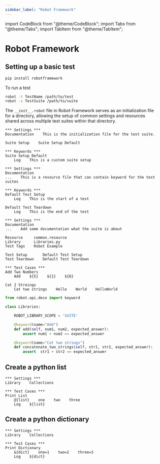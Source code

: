 ```yaml
---
sidebar_label: "Robot Framework"
---
```


import CodeBlock from "@theme/CodeBlock";
import Tabs from "@theme/Tabs";
import TabItem from "@theme/TabItem";

# Robot Framework

## Setting up a basic test

```bash
pip install robotframework
```

To run a test

```bash
robot -t TestName /path/to/test
robot -s TestSuite /path/to/suite
```

<Tabs>
<TabItem value="__init__.py">

The `__init__.robot` file in Robot Framework serves as an initialization file for a directory, allowing the setup of common settings and resources shared across multiple test suites within that directory.

```robotframework
*** Settings ***
Documentation    This is the initialization file for the test suite.

Suite Setup    Suite Setup Default

*** Keywords ***
Suite Setup Default
    Log    This is a custom suite setup
```

</TabItem>
<TabItem value="common.resource">

```robotframework
*** Settings ***
Documentation
...    This is a resource file that can contain keyword for the test suites

*** Keywords ***
Default Test Setup
    Log    This is the start of a test

Default Test Teardown
    Log    This is the end of the test
```

</TabItem>
<TabItem value="TestSuite.robot">

```robotframework
*** Settings ***
Documentation
...    Add some documentation what the suite is about

Resource     common.resource
Library      Libraries.py
Test Tags    Robot Example

Test Setup       Default Test Setup
Test Teardown    Default Test Teardown

*** Test Cases ***
Add Two Numbers
    Add    ${5}    ${1}    ${6}

Cat 2 Streings
    Cat two strings    Hello    World    HelloWorld
```

</TabItem>
<TabItem value="Libraries.py">

```python
from robot.api.deco import keyword

class Libraries:

    ROBOT_LIBRARY_SCOPE = 'SUITE'

    @keyword(name="Add")
    def add(self, num1, num2, expected_answer):
        assert num1 + num2 == expected_answer

    @keyword(name="Cat two strings")
    def concatenate_two_strings(self, str1, str2, expected_answer):
        assert  str1 + str2 == expected_answer
```

</TabItem>
</Tabs>

## Create a python list

```robotframework
*** Settings ***
Library    Collections

*** Test Cases ***
Print List
    @{list}    one    two    three
    Log    ${list}
```

## Create a python dictionary

```robotframework
*** Settings ***
Library    Collections

*** Test Cases ***
Print Dictionary
    &{dict}    one=1    two=2    three=3
    Log    ${dict}
```
